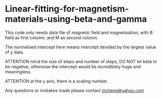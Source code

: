 # Linear-fitting-for-magnetism-materials-using-beta-and-gamma
This code only needs data file of magnetic field and magnetisation, with B field as first column, and M as second column.

The normalised intercept here means intercept devided by the largest value of y data.

ATTENTION mind the size of steps and number of steps, DO NOT let beta to be negative, otherwise the intercept would be incrediblely huge and meaningless.

ATTENTION at the y axis, there is a scaling number.

Any questions or mistakes made please contact zjcheng@yahoo.com 

